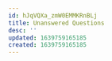 ```yaml
---
id: hJqVQXa_zmW0EMMKRnBLj
title: Unanswered Questions
desc: ''
updated: 1639759165185
created: 1639759165185
---
```


